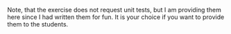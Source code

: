 Note, that the exercise does not request unit tests, but I am providing them here since I had written them for fun. It is your choice if you want to provide them to the students.
